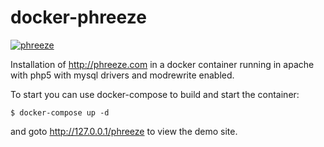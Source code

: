 # docker-phreeze
[![phreeze](http://phreeze.com/assets/video-5DCZAqDo4zQ.jpg)](https://www.youtube.com/watch?v=5DCZAqDo4zQ)

Installation of http://phreeze.com in a docker container running in apache with php5 with mysql drivers and modrewrite enabled.

To start you can use docker-compose to build and start the container:
```
$ docker-compose up -d
```
and goto http://127.0.0.1/phreeze to view the demo site. 
